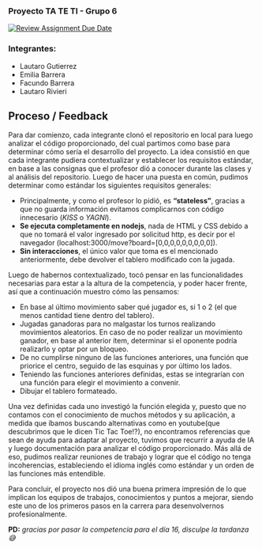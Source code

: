 ### Proyecto TA TE TI - Grupo 6

[![Review Assignment Due Date](https://classroom.github.com/assets/deadline-readme-button-22041afd0340ce965d47ae6ef1cefeee28c7c493a6346c4f15d667ab976d596c.svg)](https://classroom.github.com/a/Uc_kVv2r)

### Integrantes: 
* Lautaro Gutierrez
* Emilia Barrera
* Facundo Barrera
* Lautaro Rivieri

## Proceso / Feedback
Para dar comienzo, cada integrante clonó el repositorio en local para luego analizar el código proporcionado, del cual partimos como base para determinar cómo sería el desarrollo del proyecto. La idea consistió en que cada integrante pudiera contextualizar y establecer los requisitos estándar, en base a las consignas que el profesor dió a conocer durante las clases y al análisis del repositorio.
Luego de hacer una puesta en común, pudimos determinar como estándar los siguientes requisitos generales:
* Principalmente, y como el profesor lo pidió, es **“stateless”**, gracias a que no guarda información evitamos complicarnos con código innecesario (*KISS* o *YAGNI*).
* **Se ejecuta completamente en nodejs**, nada de HTML y CSS debido a que no tomará el valor ingresado por solicitud http, es decir por el navegador (localhost:3000/move?board=[0,0,0,0,0,0,0,0,0]). 
* **Sin interacciones**, el único valor que toma es el mencionado anteriormente, debe devolver el tablero modificado con la jugada.

Luego de habernos contextualizado, tocó pensar en las funcionalidades necesarias para estar a la altura de la competencia, y poder hacer frente, así que a continuación muestro cómo las pensamos:
* En base al último movimiento saber qué jugador es, si 1 o 2 (el que menos cantidad tiene dentro del tablero).
* Jugadas ganadoras para no malgastar los turnos realizando movimientos aleatorios.
En caso de no poder realizar un movimiento ganador, en base al anterior ítem, determinar si el oponente podría realizarlo y optar por un bloqueo.
* De no cumplirse ninguno de las funciones anteriores, una función que priorice el centro, seguido de las esquinas y por último los lados.
* Teniendo las funciones anteriores definidas, estas se integrarían con una función para elegir el movimiento a convenir.
* Dibujar el tablero formateado.

Una vez definidas cada uno investigó la función elegida y, puesto que no contamos con el conocimiento de muchos métodos y su aplicación, a medida que íbamos buscando alternativas como en youtube(que descubrimos que le dicen Tic Tac Toe!?), no encontramos referencias que sean de ayuda para adaptar al proyecto, tuvimos que recurrir a ayuda de IA y luego documentación para analizar el código proporcionado.  Más allá de eso, pudimos realizar reuniones de trabajo y lograr que el código no tenga incoherencias, estableciendo el idioma inglés como estándar y un orden de las funciones más entendible.

Para concluir, el proyecto nos dió una buena primera impresión de lo que implican los equipos de trabajos, conocimientos y puntos a mejorar, siendo este uno de los primeros pasos en la carrera para desenvolvernos profesionalmente.

**PD:** *gracias por pasar la competencia para el día 16, disculpe la tardanza 😅*
